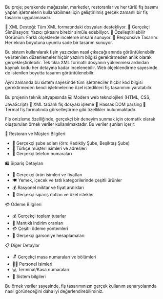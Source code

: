 Bu proje; perakende mağazalar, marketler, restoranlar ve her türlü fiş basımı yapan işletmelerin kullanabilmesi için geliştirilmiş gerçek zamanlı bir fiş tasarımı uygulamasıdır.

📄 XML Desteği: Tüm XML formatındaki dosyaları destekliyor.
🎯 Gerçekçi Simülasyon: Yazıcı çıktısını birebir simüle edebiliyor.
🎨 Özelleştirilebilir Görünüm: Farklı ölçeklerde inceleme imkanı sunuyor.
📱 Responsive Tasarım: Her ekran boyutuna uyumlu sade bir tasarım sunuyor.

Bu sistem kullanılarak fişin yazıcıdan nasıl çıkacağı anında görüntülenebilir ve istenilen düzenlemeler hiçbir yazılım bilgisi gerektirmeden anlık olarak gerçekleştirilebilir. Tek tıkla XML formatlı dosyanın yüklenmesi ardından kaynak kodu her detayına kadar incelenebilir. Web ölçeklendirme sayesinde de istenilen boyutta tasarım görüntülenebilir.

Aynı zamanda bu sistem sayesinde tüm işletmeciler hiçbir kod bilgisi gerektirmeden kendi işletmelerine özel istedikleri fiş tasarımını yaratabilir.

Bu projenin teknik altyapısında
💻 Modern web teknolojileri (HTML, CSS, JavaScript)
🔄 XML tabanlı fiş dosyası işleme
🎯 Hassas DOM parsing
🎨 Termal fiş formatında görselleştirme gibi özellikler bulunmaktadır.

Fiş önizleme özelliğinde, gerçekçi bir deneyim sunmak için otomatik olarak oluşturulan örnek veriler kullanılmaktadır. Bu veriler şunları içerir:

🏪 Restoran ve Müşteri Bilgileri
- 🏢 Gerçekçi şube adları (örn: Kadıköy Şube, Beşiktaş Şube)
- 👥 Türkçe müşteri isimleri ve adresleri
- 📱 Gerçekçi telefon numaraları

🛍️ Sipariş Detayları
- 🍴 Gerçekçi ürün isimleri ve fiyatları
- 🍽️ Yemek, içecek ve tatlı kategorilerinde çeşitli ürünler
- 💰 Rasyonel miktar ve fiyat aralıkları
- 📝 Gerçekçi sipariş notları ve özel istekler

💳 Ödeme Bilgileri
- 💰 Gerçekçi toplam tutarlar
- 🎯 Mantıklı indirim oranları
- 💳 Çeşitli ödeme yöntemleri
- 💸 Gerçekçi garsoniye hesaplamaları

📋 Diğer Detaylar
- 🪑 Gerçekçi masa numaraları ve bölümleri
- 👨‍💼 Personel isimleri
- 💻 Terminal/Kasa numaraları
- 🔧 Sistem bilgileri

Bu örnek veriler sayesinde, fiş tasarımınızın gerçek kullanım senaryolarında nasıl görüneceğini daha iyi değerlendirebilirsiniz.
